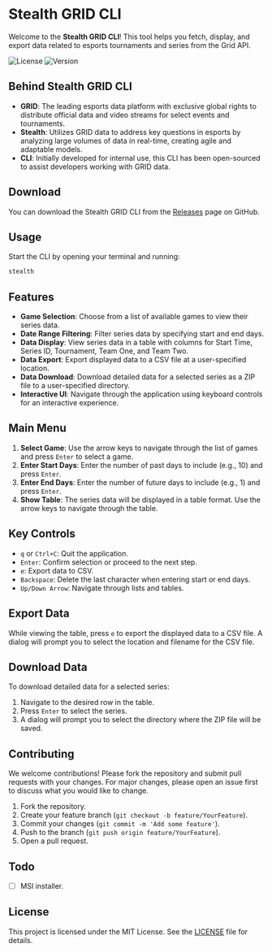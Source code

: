 # Stealth GRID CLI

Welcome to the **Stealth GRID CLI**! This tool helps you fetch, display, and export data related to esports tournaments and series from the Grid API.

![License](https://img.shields.io/badge/license-MIT-blue.svg)
![Version](https://img.shields.io/badge/version-0.1.0-brightgreen.svg)

## Behind Stealth GRID CLI

- **GRID**: The leading esports data platform with exclusive global rights to distribute official data and video streams for select events and tournaments.
- **Stealth**: Utilizes GRID data to address key questions in esports by analyzing large volumes of data in real-time, creating agile and adaptable models.
- **CLI**: Initially developed for internal use, this CLI has been open-sourced to assist developers working with GRID data.

## Download

You can download the Stealth GRID CLI from the [Releases](https://github.com/your-repo/stealth-grid-cli/releases) page on GitHub.

## Usage

Start the CLI by opening your terminal and running:
```sh
stealth
```

## Features
- **Game Selection**: Choose from a list of available games to view their series data.
- **Date Range Filtering**: Filter series data by specifying start and end days.
- **Data Display**: View series data in a table with columns for Start Time, Series ID, Tournament, Team One, and Team Two.
- **Data Export**: Export displayed data to a CSV file at a user-specified location.
- **Data Download**: Download detailed data for a selected series as a ZIP file to a user-specified directory.
- **Interactive UI**: Navigate through the application using keyboard controls for an interactive experience.

## Main Menu
1. **Select Game**: Use the arrow keys to navigate through the list of games and press `Enter` to select a game.
2. **Enter Start Days**: Enter the number of past days to include (e.g., 10) and press `Enter`.
3. **Enter End Days**: Enter the number of future days to include (e.g., 1) and press `Enter`.
4. **Show Table**: The series data will be displayed in a table format. Use the arrow keys to navigate through the table.

## Key Controls
- `q` or `Ctrl+C`: Quit the application.
- `Enter`: Confirm selection or proceed to the next step.
- `e`: Export data to CSV.
- `Backspace`: Delete the last character when entering start or end days.
- `Up/Down Arrow`: Navigate through lists and tables.

## Export Data
While viewing the table, press `e` to export the displayed data to a CSV file. A dialog will prompt you to select the location and filename for the CSV file.

## Download Data
To download detailed data for a selected series:

1. Navigate to the desired row in the table.
2. Press `Enter` to select the series.
3. A dialog will prompt you to select the directory where the ZIP file will be saved.

## Contributing
We welcome contributions! Please fork the repository and submit pull requests with your changes. For major changes, please open an issue first to discuss what you would like to change.

1. Fork the repository.
2. Create your feature branch (`git checkout -b feature/YourFeature`).
3. Commit your changes (`git commit -m 'Add some feature'`).
4. Push to the branch (`git push origin feature/YourFeature`).
5. Open a pull request.

## Todo
- [ ] MSI installer.

## License
This project is licensed under the MIT License. See the [LICENSE](LICENSE) file for details.
